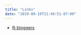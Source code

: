 ```yaml
---
title: "Links"
date: "2019-09-19T21:48:51-07:00"
---
```


+ [R-bloggers](https://www.r-bloggers.com/)